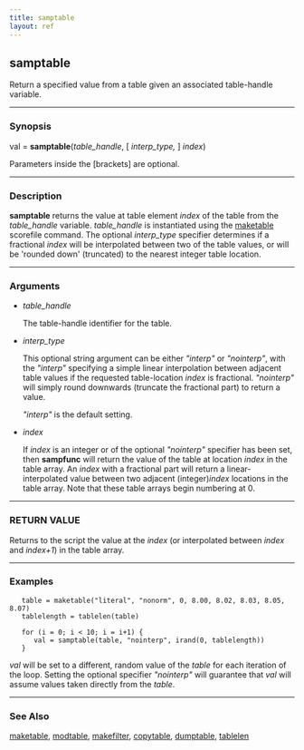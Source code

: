 ```yaml
---
title: samptable
layout: ref
---
```


## samptable

Return a specified value from a table given an
associated table-handle variable.

-----

### Synopsis

val = **samptable**(*table\_handle*, \[ *interp\_type,* \] *index*)

Parameters inside the \[brackets\] are optional.

-----

### Description

**samptable** returns the value at table element *index* of the table
from the *table\_handle* variable. *table\_handle* is instantiated using
the [maketable](maketable.html) scorefile command. The optional
*interp\_type* specifier determines if a fractional *index* will be
interpolated between two of the table values, or will be 'rounded down'
(truncated) to the nearest integer table location.

-----

### Arguments

  - *table\_handle*  
      
    The table-handle identifier for the table.

  - *interp\_type*  
      
    This optional string argument can be either *"interp"* or
    *"nointerp"*, with the *"interp"* specifying a simple linear
    interpolation between adjacent table values if the requested
    table-location *index* is fractional. *"nointerp"* will simply round
    downwards (truncate the fractional part) to return a value.
    
    *"interp"* is the default setting.

  - *index*  
      
    If *index* is an integer or of the optional *"nointerp"* specifier
    has been set, then **sampfunc** will return the value of the table
    at location *index* in the table array. An *index* with a fractional
    part will return a linear-interpolated value between two adjacent
    (integer)*index* locations in the table array. Note that these table
    arrays begin numbering at 0.

-----

### RETURN VALUE

Returns to the script the value at the *index* (or interpolated between
*index* and *index+1*) in the table array.

-----

### Examples

``` 
   table = maketable("literal", "nonorm", 0, 8.00, 8.02, 8.03, 8.05, 8.07)
   tablelength = tablelen(table)

   for (i = 0; i < 10; i = i+1) {
      val = samptable(table, "nointerp", irand(0, tablelength))
   }
```

*val* will be set to a different, random value of the *table* for each
iteration of the loop. Setting the optional specifier *"nointerp"* will
guarantee that *val* will assume values taken directly from the *table*.

-----

### See Also

[maketable](maketable.html), [modtable](modtable.html),
[makefilter](makefilter.html), [copytable](copytable.html),
[dumptable](dumptable.html), [tablelen](tablelen.html)
